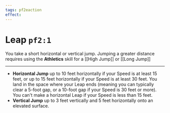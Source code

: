 ```yaml
---
tags: pf2eaction
effect:
---
```


# Leap `pf2:1`

You take a short horizontal or vertical jump. Jumping a greater distance requires using the **Athletics** skill for a [[High Jump]] or [[Long Jump]]

---
- **Horizontal Jump** up to 10 feet horizontally if your Speed is at least 15 feet, or up to 15 feet horizontally if your Speed is at least 30 feet. You land in the space where your Leap ends (meaning you can typically clear a 5-foot gap, or a 10-foot gap if your Speed is 30 feet or more). You can't make a horizontal Leap if your Speed is less than 15 feet.
- **Vertical Jump** up to 3 feet vertically and 5 feet horizontally onto an elevated surface.